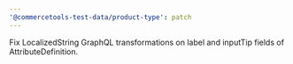 ```yaml
---
'@commercetools-test-data/product-type': patch
---
```


Fix LocalizedString GraphQL transformations on label and inputTip fields of AttributeDefinition.
